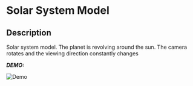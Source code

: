 # Solar System Model

## Description
Solar system model. The planet is revolving around the sun. The camera rotates and the viewing direction constantly changes

***DEMO:***

![Demo](https://image-url.gif)
